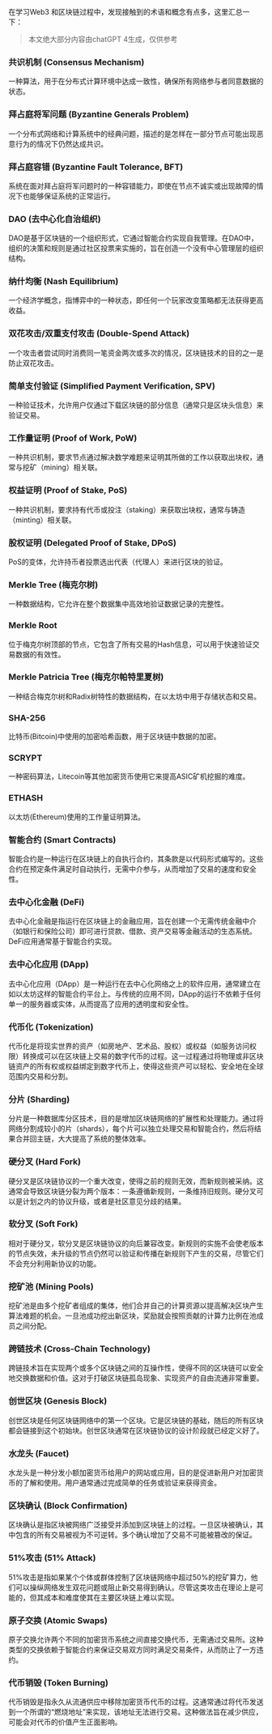 

在学习Web3 和区块链过程中，发现接触到的术语和概念有点多，这里汇总一下：

> 本文绝大部分内容由chatGPT 4生成，仅供参考

### 共识机制 (Consensus Mechanism)

一种算法，用于在分布式计算环境中达成一致性，确保所有网络参与者同意数据的状态。

### 拜占庭将军问题 (Byzantine Generals Problem)

一个分布式网络和计算系统中的经典问题，描述的是怎样在一部分节点可能出现恶意行为的情况下仍然达成共识。

### 拜占庭容错 (Byzantine Fault Tolerance, BFT)

系统在面对拜占庭将军问题时的一种容错能力，即使在节点不诚实或出现故障的情况下也能够保证系统的正常运行。

### DAO (去中心化自治组织)

DAO是基于区块链的一个组织形式，它通过智能合约实现自我管理。在DAO中，组织的决策和规则是通过社区投票来实施的，旨在创造一个没有中心管理层的组织结构。

### 纳什均衡 (Nash Equilibrium)

一个经济学概念，指博弈中的一种状态，即任何一个玩家改变策略都无法获得更高收益。

### 双花攻击/双重支付攻击 (Double-Spend Attack)

一个攻击者尝试同时消费同一笔资金两次或多次的情况，区块链技术的目的之一是防止双花攻击。

### 简单支付验证 (Simplified Payment Verification, SPV)

一种验证技术，允许用户仅通过下载区块链的部分信息（通常只是区块头信息）来验证交易。

### 工作量证明 (Proof of Work, PoW)

一种共识机制，要求节点通过解决数学难题来证明其所做的工作以获取出块权，通常与挖矿（mining）相关联。

### 权益证明 (Proof of Stake, PoS)

一种共识机制，要求持有代币或投注（staking）来获取出块权，通常与铸造（minting）相关联。

### 股权证明 (Delegated Proof of Stake, DPoS)

PoS的变体，允许持币者投票选出代表（代理人）来进行区块的验证。

### Merkle Tree (梅克尔树)

一种数据结构，它允许在整个数据集中高效地验证数据记录的完整性。

### Merkle Root

位于梅克尔树顶部的节点，它包含了所有交易的Hash信息，可以用于快速验证交易数据的有效性。

### Merkle Patricia Tree (梅克尔帕特里夏树)

一种结合梅克尔树和Radix树特性的数据结构，在以太坊中用于存储状态和交易。

### SHA-256

比特币(Bitcoin)中使用的加密哈希函数，用于区块链中数据的加密。

### SCRYPT

一种密码算法，Litecoin等其他加密货币使用它来提高ASIC矿机挖掘的难度。

### ETHASH

以太坊(Ethereum)使用的工作量证明算法。

### 智能合约 (Smart Contracts)

智能合约是一种运行在区块链上的自执行合约，其条款是以代码形式编写的。这些合约在预定条件满足时自动执行，无需中介参与，从而增加了交易的速度和安全性。

### 去中心化金融 (DeFi)

去中心化金融是指运行在区块链上的金融应用，旨在创建一个无需传统金融中介（如银行和保险公司）即可进行贷款、借款、资产交易等金融活动的生态系统。DeFi应用通常基于智能合约实现。

### 去中心化应用 (DApp)

去中心化应用（DApp）是一种运行在去中心化网络之上的软件应用，通常建立在如以太坊这样的智能合约平台上。与传统的应用不同，DApp的运行不依赖于任何单一的服务器或实体，从而提高了应用的透明度和安全性。

### 代币化 (Tokenization)

代币化是将现实世界的资产（如房地产、艺术品、股权）或权益（如服务访问权限）转换成可以在区块链上交易的数字代币的过程。这一过程通过将物理或非区块链资产的所有权或权益绑定到数字代币上，使得这些资产可以轻松、安全地在全球范围内交易和分割。

### 分片 (Sharding)

分片是一种数据库分区技术，目的是增加区块链网络的扩展性和处理能力。通过将网络分割成较小的片（shards），每个片可以独立处理交易和智能合约，然后将结果合并回主链，大大提高了系统的整体效率。

### 硬分叉 (Hard Fork)

硬分叉是区块链协议的一个重大改变，使得之前的规则无效，而新规则被采纳。这通常会导致区块链分裂为两个版本：一条遵循新规则，一条维持旧规则。硬分叉可以是计划之内的协议升级，或者是社区意见分歧的结果。

### 软分叉 (Soft Fork)

相对于硬分叉，软分叉是区块链协议的向后兼容改变。新规则的实施不会使老版本的节点失效，未升级的节点仍然可以验证和传播在新规则下产生的交易，尽管它们不会充分利用新协议的功能。

### 挖矿池 (Mining Pools)

挖矿池是由多个挖矿者组成的集体，他们合并自己的计算资源以提高解决区块产生算法难题的机会。一旦池成功挖出新区块，奖励就会按照贡献的计算力比例在池成员之间分配。

### 跨链技术 (Cross-Chain Technology)

跨链技术旨在实现两个或多个区块链之间的互操作性，使得不同的区块链可以安全地交换数据和价值。这对于打破区块链孤岛现象、实现资产的自由流通非常重要。

### 创世区块 (Genesis Block)

创世区块是任何区块链网络中的第一个区块。它是区块链的基础，随后的所有区块都会链接到这个初始块。创世区块通常在区块链协议的设计阶段就已经定义好了。

### 水龙头 (Faucet)

水龙头是一种分发小额加密货币给用户的网站或应用，目的是促进新用户对加密货币的了解和使用。用户通常通过完成简单的任务或验证来获得资金。

### 区块确认 (Block Confirmation)

区块确认是指区块被网络广泛接受并添加到区块链上的过程。一旦区块被确认，其中包含的所有交易被视为不可逆转。多个确认增加了交易不可能被篡改的保证。

### 51%攻击 (51% Attack)

51%攻击是指如果某个个体或群体控制了区块链网络中超过50%的挖矿算力，他们可以操纵网络发生双花问题或阻止新交易得到确认。尽管这类攻击在理论上是可能的，但其成本和难度使其在主要区块链上难以实现。



### 原子交换 (Atomic Swaps)

原子交换允许两个不同的加密货币系统之间直接交换代币，无需通过交易所。这种类型的交换依赖于智能合约来保证交易双方同时满足交易条件，从而防止了一方违约。

### 代币销毁 (Token Burning)

代币销毁是指永久从流通供应中移除加密货币代币的过程。这通常通过将代币发送到一个所谓的“燃烧地址”来实现，该地址无法进行交易。这种做法旨在减少供应，可能会对代币的价值产生正面影响。

